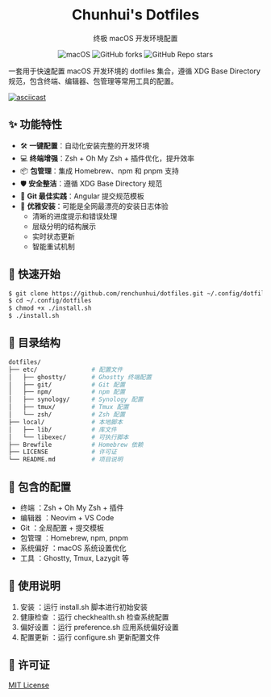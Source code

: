 <div align="center">
  <h1>Chunhui's Dotfiles</h1>
  <p>终极 macOS 开发环境配置</p>
</div>

<p align="center">
  <img src="https://img.shields.io/badge/macOS-Sonoma-blue.svg" alt="macOS" >
  <img src="https://img.shields.io/github/forks/renchunhui/dotfiles?style=flat" alt="GitHub forks" >
  <img src="https://img.shields.io/github/stars/renchunhui/dotfiles?style=flat" alt="GitHub Repo stars" >
</p>

一套用于快速配置 macOS 开发环境的 dotfiles 集合，遵循 XDG Base Directory 规范，包含终端、编辑器、包管理等常用工具的配置。

[![asciicast](https://asciinema.org/a/714797.svg)](https://asciinema.org/a/714797)

## ✨ 功能特性

- 🛠️ **一键配置**：自动化安装完整的开发环境
- 💻 **终端增强**：Zsh + Oh My Zsh + 插件优化，提升效率
- 📦 **包管理**：集成 Homebrew、npm 和 pnpm 支持
- 🛡️ **安全整洁**：遵循 XDG Base Directory 规范
- 📝 **Git 最佳实践**：Angular 提交规范模板
- 🌈 **优雅安装**：可能是全网最漂亮的安装日志体验
  - 清晰的进度提示和错误处理
  - 层级分明的结构展示
  - 实时状态更新
  - 智能重试机制

## 🚀 快速开始

``` sh
$ git clone https://github.com/renchunhui/dotfiles.git ~/.config/dotfiles
$ cd ~/.config/dotfiles
$ chmod +x ./install.sh
$ ./install.sh
```

## 📁 目录结构

``` sh
dotfiles/
├── etc/               # 配置文件
│   ├── ghostty/       # Ghostty 终端配置
│   ├── git/           # Git 配置
│   ├── npm/           # npm 配置
│   ├── synology/      # Synology 配置
│   ├── tmux/          # Tmux 配置
│   └── zsh/           # Zsh 配置
├── local/             # 本地脚本
│   ├── lib/           # 库文件
│   └── libexec/       # 可执行脚本
├── Brewfile           # Homebrew 依赖
├── LICENSE            # 许可证
└── README.md          # 项目说明
```

## 🧰 包含的配置
- 终端 ：Zsh + Oh My Zsh + 插件
- 编辑器 ：Neovim + VS Code
- Git ：全局配置 + 提交模板
- 包管理 ：Homebrew, npm, pnpm
- 系统偏好 ：macOS 系统设置优化
- 工具 ：Ghostty, Tmux, Lazygit 等

## 📌 使用说明
1. 安装 ：运行 install.sh 脚本进行初始安装
2. 健康检查 ：运行 checkhealth.sh 检查系统配置
3. 偏好设置 ：运行 preference.sh 应用系统偏好设置
4. 配置更新 ：运行 configure.sh 更新配置文件

## 📄 许可证

[MIT License](./LICENSE)

